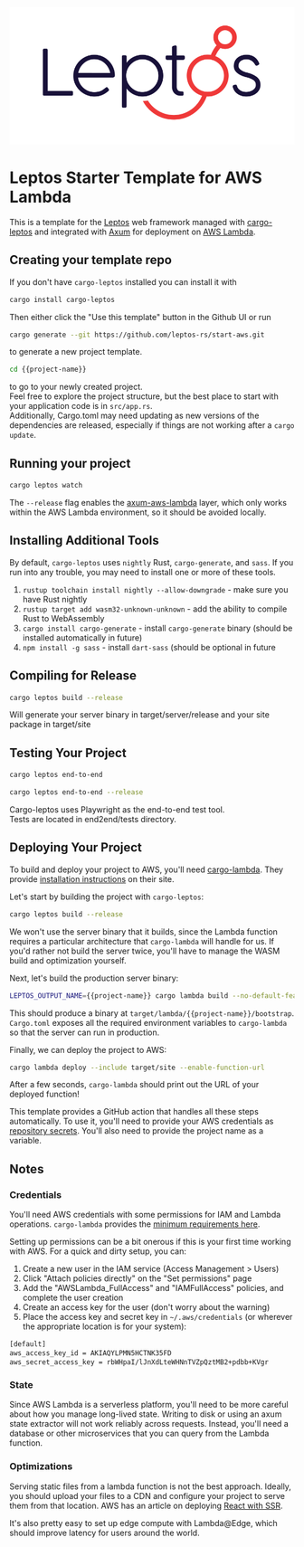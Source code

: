<picture>
    <source srcset="https://raw.githubusercontent.com/leptos-rs/leptos/main/docs/logos/Leptos_logo_Solid_White.svg" media="(prefers-color-scheme: dark)">
    <img src="https://raw.githubusercontent.com/leptos-rs/leptos/main/docs/logos/Leptos_logo_RGB.svg" alt="Leptos Logo">
</picture>

# Leptos Starter Template for AWS Lambda

This is a template for the [Leptos](https://github.com/leptos-rs/leptos) web framework managed with [cargo-leptos](https://github.com/akesson/cargo-leptos) and integrated with [Axum](https://github.com/tokio-rs/axum) for deployment on [AWS Lambda](https://aws.amazon.com/lambda/).

## Creating your template repo

If you don't have `cargo-leptos` installed you can install it with

```bash
cargo install cargo-leptos
```

Then either click the "Use this template" button in the Github UI or run

```bash
cargo generate --git https://github.com/leptos-rs/start-aws.git
```

to generate a new project template.

```bash
cd {{project-name}}
```

to go to your newly created project.  
Feel free to explore the project structure, but the best place to start with your application code is in `src/app.rs`.  
Additionally, Cargo.toml may need updating as new versions of the dependencies are released, especially if things are not working after a `cargo update`.

## Running your project

```bash
cargo leptos watch
```

The `--release` flag enables the [axum-aws-lambda](https://github.com/lazear/axum-aws-lambda) layer,
which only works within the AWS Lambda environment,
so it should be avoided locally.

## Installing Additional Tools

By default, `cargo-leptos` uses `nightly` Rust, `cargo-generate`, and `sass`. If you run into any trouble, you may need to install one or more of these tools.

1. `rustup toolchain install nightly --allow-downgrade` - make sure you have Rust nightly
2. `rustup target add wasm32-unknown-unknown` - add the ability to compile Rust to WebAssembly
3. `cargo install cargo-generate` - install `cargo-generate` binary (should be installed automatically in future)
4. `npm install -g sass` - install `dart-sass` (should be optional in future

## Compiling for Release

```bash
cargo leptos build --release
```

Will generate your server binary in target/server/release and your site package in target/site

## Testing Your Project

```bash
cargo leptos end-to-end
```

```bash
cargo leptos end-to-end --release
```

Cargo-leptos uses Playwright as the end-to-end test tool.  
Tests are located in end2end/tests directory.

## Deploying Your Project

To build and deploy your project to AWS, you'll need [cargo-lambda](https://www.cargo-lambda.info/).
They provide [installation instructions](https://www.cargo-lambda.info/guide/installation.html) on their site.

Let's start by building the project with `cargo-leptos`:

```bash
cargo leptos build --release
```

We won't use the server binary that it builds, since
the Lambda function requires a particular architecture that
`cargo-lambda` will handle for us. If you'd rather not build the server twice,
you'll have to manage the WASM build and optimization yourself.

Next, let's build the production server binary:

```bash
LEPTOS_OUTPUT_NAME={{project-name}} cargo lambda build --no-default-features --features=ssr --release
```

This should produce a binary at `target/lambda/{{project-name}}/bootstrap`.
`Cargo.toml` exposes all the required environment variables to `cargo-lambda`
so that the server can run in production.

Finally, we can deploy the project to AWS:

```bash
cargo lambda deploy --include target/site --enable-function-url
```

After a few seconds, `cargo-lambda` should print out the URL of your deployed function!

This template provides a GitHub action that handles all these steps automatically.
To use it, you'll need to provide your AWS credentials as [repository secrets](https://docs.github.com/en/actions/security-guides/using-secrets-in-github-actions).
You'll also need to provide the project name as a variable.

## Notes

### Credentials

You'll need AWS credentials with some permissions for IAM and Lambda operations.
`cargo-lambda` provides the [minimum requirements here](https://www.cargo-lambda.info/commands/deploy.html#user-profile).

Setting up permissions can be a bit onerous if this is your first time working with AWS.
For a quick and dirty setup, you can:

1. Create a new user in the IAM service (Access Management > Users)
2. Click "Attach policies directly" on the "Set permissions" page
3. Add the "AWSLambda_FullAccess" and "IAMFullAccess" policies, and complete the user creation
4. Create an access key for the user (don't worry about the warning)
5. Place the access key and secret key in `~/.aws/credentials` (or wherever the
   appropriate location is for your system):

```
[default]
aws_access_key_id = AKIAQYLPMN5HCTNK35FD
aws_secret_access_key = rbWHpaI/lJnXdLteWHNnTVZpQztMB2+pdbb+KVgr
```

### State

Since AWS Lambda is a serverless platform, you'll need to be more careful about how
you manage long-lived state. Writing to disk or using an axum state extractor will
not work reliably across requests. Instead, you'll need a database or other
microservices that you can query from the Lambda function.

### Optimizations

Serving static files from a lambda function is not the best approach.
Ideally, you should upload your files to a CDN and configure
your project to serve them from that location.
AWS has an article on deploying [React with SSR](https://aws.amazon.com/blogs/compute/building-server-side-rendering-for-react-in-aws-lambda/).

It's also pretty easy to set up edge compute with Lambda@Edge,
which should improve latency for users around the world.
